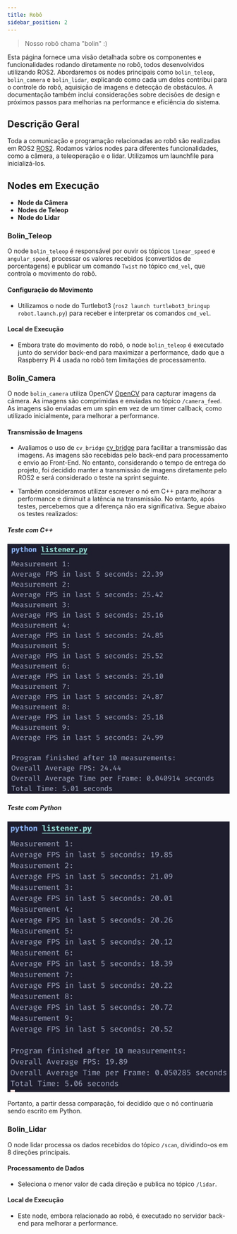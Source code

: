 ```yaml
---
title: Robô
sidebar_position: 2
---
```


> Nosso robô chama "bolin" :)

Esta página fornece uma visão detalhada sobre os componentes e funcionalidades rodando diretamente no robô, todos desenvolvidos utilizando ROS2. Abordaremos os nodes principais como `bolin_teleop`, `bolin_camera` e `bolin_lidar`, explicando como cada um deles contribui para o controle do robô, aquisição de imagens e detecção de obstáculos. A documentação também inclui considerações sobre decisões de design e próximos passos para melhorias na performance e eficiência do sistema.

## Descrição Geral

Toda a comunicação e programação relacionadas ao robô são realizadas em ROS2 [ROS2](https://index.ros.org/doc/ros2/). Rodamos vários nodes para diferentes funcionalidades, como a câmera, a teleoperação e o lidar. Utilizamos um launchfile para inicializá-los.

## Nodes em Execução

- **Node da Câmera**
- **Nodes de Teleop**
- **Node do Lidar**

### Bolin_Teleop

O node `bolin_teleop` é responsável por ouvir os tópicos `linear_speed` e `angular_speed`, processar os valores recebidos (convertidos de porcentagens) e publicar um comando `Twist` no tópico `cmd_vel`, que controla o movimento do robô.

#### Configuração do Movimento

- Utilizamos o node do Turtlebot3 (`ros2 launch turtlebot3_bringup robot.launch.py`) para receber e interpretar os comandos `cmd_vel`.

#### Local de Execução

- Embora trate do movimento do robô, o node `bolin_teleop` é executado junto do servidor back-end para maximizar a performance, dado que a Raspberry Pi 4 usada no robô tem limitações de processamento.

### Bolin_Camera

O node `bolin_camera` utiliza OpenCV [OpenCV](https://opencv.org/) para capturar imagens da câmera. As imagens são comprimidas e enviadas no tópico `/camera_feed`. As imagens são enviadas em um spin em vez de um timer callback, como utilizado inicialmente, para melhorar a performance.

#### Transmissão de Imagens

- Avaliamos o uso de `cv_bridge` [cv_bridge](https://wiki.ros.org/cv_bridge) para facilitar a transmissão das imagens. As imagens são recebidas pelo back-end para processamento e envio ao Front-End. No entanto, considerando o tempo de entrega do projeto, foi decidido manter a transmissão de imagens diretamente pelo ROS2 e será considerado o teste na sprint seguinte.

- Também consideramos utilizar escrever o nó em C++ para melhorar a performance e diminuit a latência na transmissão. No entanto, após testes, percebemos que a diferença não era significativa. Segue abaixo os testes realizados:

##### Teste com C++
![Teste de Performance com C++](../../../static/img/teste_camera_cpp.jpeg)

##### Teste com Python
![Teste de Performance com Python](../../../static/img/teste_camera_python.jpeg)

Portanto, a partir dessa comparação, foi decidido que o nó continuaria sendo escrito em Python.

### Bolin_Lidar

O node lidar processa os dados recebidos do tópico `/scan`, dividindo-os em 8 direções principais.

<!-- Aqui vai uma imagem demonstrando quais são -->

#### Processamento de Dados

- Seleciona o menor valor de cada direção e publica no tópico `/lidar`.

#### Local de Execução

- Este node, embora relacionado ao robô, é executado no servidor back-end para melhorar a performance.
